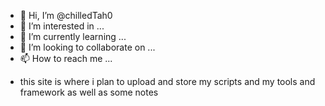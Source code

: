 - 👋 Hi, I’m @chilledTah0
- 👀 I’m interested in ...
- 🌱 I’m currently learning ...
- 💞️ I’m looking to collaborate on ...
- 📫 How to reach me ...

<!---
chilledTah0/chilledTah0 is a ✨ special ✨ repository because its `README.md` (this file) appears on your GitHub profile.
You can click the Preview link to take a look at your changes.
--->



- this site is where i plan to upload and store my scripts and my tools and framework as well as some notes 
